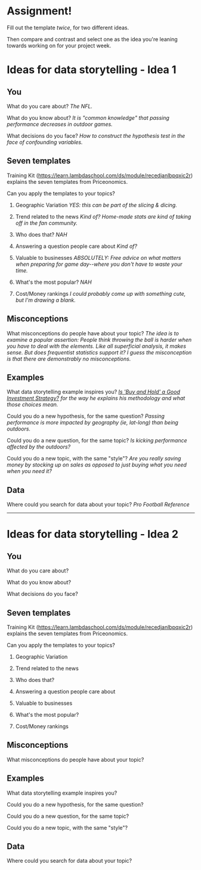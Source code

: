# Assignment!

Fill out the template *twice*, for two different ideas.

Then compare and contrast and select one as the idea you're leaning towards
working on for your project week.


# Ideas for data storytelling - Idea 1

## You

What do you care about?
*The NFL.*

What do you know about?
*It is "common knowledge" that passing performance decreases in outdoor games.*

What decisions do you face?
*How to construct the hypothesis test in the face of confounding variables.*


## Seven templates

Training Kit (https://learn.lambdaschool.com/ds/module/recedjanlbpqxic2r) explains the seven templates from Priceonomics.

Can you apply the templates to your topics? 

1. Geographic Variation
*YES: this can be part of the slicing & dicing.*

2. Trend related to the news
*Kind of? Home-made stats are kind of taking off in the fan community.*

3. Who does that?
*NAH*

4. Answering a question people care about
*Kind of?*

5. Valuable to businesses
*ABSOLUTELY: Free advice on what matters when preparing for game day--where you don't have to waste your time.*

6. What's the most popular?
*NAH*

7. Cost/Money rankings
*I could probably come up with something cute, but I'm drawing a blank.*

## Misconceptions

What misconceptions do people have about your topic?
*The idea is to examine a popular assertion: People think throwing the ball is harder when you have to deal with the elements. Like all superficial analysis, it makes sense. But does frequentist statistics support it? I guess the misconception is that there are demonstrably no misconceptions.*

## Examples

What data storytelling example inspires you?
*[Is 'Buy and Hold' a Good Investment Strategy?](https://medium.com/@daniel_carter/is-buy-and-hold-a-good-investment-strategy-fe2d43266bb5) for the way he explains his methodology and what those choices mean.*

Could you do a new hypothesis, for the same question?
*Passing performance is more impacted by geography (ie, lat-long) than being outdoors.*

Could you do a new question, for the same topic?
*Is kicking performance affected by the outdoors?*

Could you do a new topic, with the same "style"?
*Are you really saving money by stocking up on sales as opposed to just buying what you need when you need it?*

## Data

Where could you search for data about your topic?
*Pro Football Reference*

---

# Ideas for data storytelling - Idea 2

## You

What do you care about?


What do you know about?


What decisions do you face?


## Seven templates

Training Kit (https://learn.lambdaschool.com/ds/module/recedjanlbpqxic2r) explains the seven templates from Priceonomics.

Can you apply the templates to your topics? 

1. Geographic Variation


2. Trend related to the news


3. Who does that?


4. Answering a question people care about


5. Valuable to businesses


6. What's the most popular?


7. Cost/Money rankings


## Misconceptions

What misconceptions do people have about your topic?


## Examples

What data storytelling example inspires you?


Could you do a new hypothesis, for the same question?


Could you do a new question, for the same topic?


Could you do a new topic, with the same "style"?


## Data

Where could you search for data about your topic?
